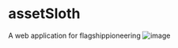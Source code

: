 # assetSloth
A web application for flagshippioneering
![image](https://user-images.githubusercontent.com/54341970/178137248-b74364ee-68ba-424f-bb0f-e03b1ea5a1f8.png)

